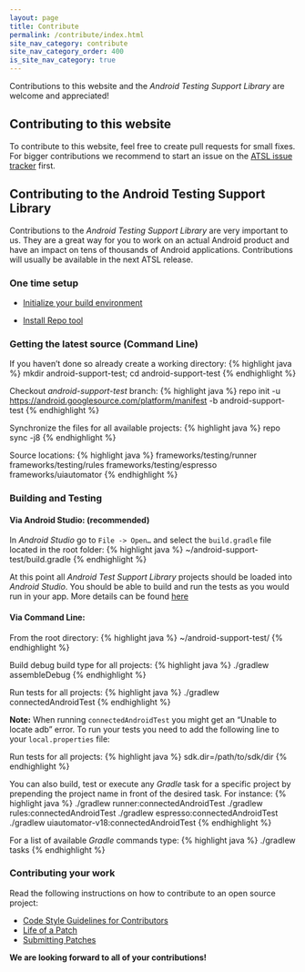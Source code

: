 ```yaml
---
layout: page
title: Contribute
permalink: /contribute/index.html
site_nav_category: contribute
site_nav_category_order: 400
is_site_nav_category: true
---
```


Contributions to this website and the *Android Testing Support Library* are welcome and appreciated!

## Contributing to this website
To contribute to this website, feel free to create pull requests for small fixes. For bigger contributions we recommend to start an issue on the [ATSL issue tracker](https://github.com/google/android-testing-support-library/issues) first.

## Contributing to the Android Testing Support Library
Contributions to the *Android Testing Support Library* are very important to us. They are a great way for you to work on an actual Android product and have an impact on tens of thousands of Android applications. Contributions will usually be available in the next ATSL release.

### One time setup

 * [Initialize your build environment](https://source.android.com/source/initializing.html)

 * [Install Repo tool](https://source.android.com/source/downloading.html)

### Getting the latest source (Command Line)

If you haven’t done so already create a working directory:
{% highlight java %}
  mkdir android-support-test; cd android-support-test
{% endhighlight %}

Checkout *android-support-test* branch:
{% highlight java %}
  repo init -u https://android.googlesource.com/platform/manifest -b android-support-test
{% endhighlight %}

Synchronize the files for all available projects:
{% highlight java %}
  repo sync -j8
{% endhighlight %}

Source locations:
{% highlight java %}
frameworks/testing/runner
frameworks/testing/rules
frameworks/testing/espresso
frameworks/uiautomator
{% endhighlight %}

### Building and Testing

#### Via Android Studio: (recommended)

In *Android Studio* go to `File -> Open…` and select the `build.gradle` file located in the root folder:
{% highlight java %}
  ~/android-support-test/build.gradle
{% endhighlight %}

At this point all *Android Test Support Library* projects should be loaded into *Android Studio*. You should be able to build and run the tests as you would run in your app.
More details can be found [here](http://developer.android.com/tools/building/building-studio.html)

#### Via Command Line:

From the root directory:
{% highlight java %}
  ~/android-support-test/
{% endhighlight %}

Build debug build type for all projects:
{% highlight java %}
  ./gradlew assembleDebug
{% endhighlight %}

Run tests for all projects:
{% highlight java %}
  ./gradlew connectedAndroidTest
{% endhighlight %}

**Note:** When running `connectedAndroidTest` you might get an “Unable to locate adb” error. To run your tests you need to add the following line to your `local.properties` file:

Run tests for all projects:
{% highlight java %}
  sdk.dir=/path/to/sdk/dir
{% endhighlight %}

You can also build, test or execute any *Gradle* task for a specific project by prepending the project name in front of the desired task. For instance:
{% highlight java %}
./gradlew runner:connectedAndroidTest
./gradlew rules:connectedAndroidTest
./gradlew espresso:connectedAndroidTest
./gradlew uiautomator-v18:connectedAndroidTest
{% endhighlight %}

For a list of available *Gradle* commands type:
{% highlight java %}
  ./gradlew tasks
{% endhighlight %}

### Contributing your work

Read the following instructions on how to contribute to an open source project:

* [Code Style Guidelines for Contributors](https://source.android.com/source/code-style.html)
* [Life of a Patch](https://source.android.com/source/life-of-a-patch.html)
* [Submitting Patches](https://source.android.com/source/submit-patches.html)

**We are looking forward to all of your contributions!**
